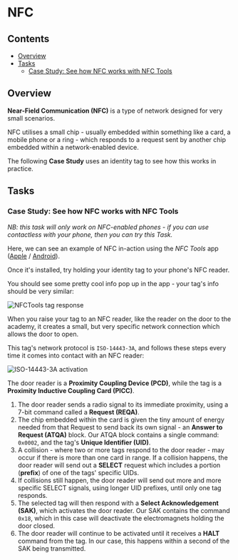 # NFC

<!--TOC_START-->
## Contents
- [Overview](#overview)
- [Tasks](#tasks)
	- [Case Study: See how NFC works with NFC Tools](#case-study-see-how-nfc-works-with-nfc-tools)

<!--TOC_END-->
## Overview
**Near-Field Communication (NFC)** is a type of network designed for very small scenarios.

NFC utilises a small chip - usually embedded within something like a card, a mobile phone or a ring - which responds to a request sent by another chip embedded within a network-enabled device.

The following **Case Study** uses an identity tag to see how this works in practice.

## Tasks

### Case Study: See how NFC works with NFC Tools
*NB: this task will only work on NFC-enabled phones - if you can use contactless with your phone, then you can try this Task.*

Here, we can see an example of NFC in-action using the *NFC Tools* app ([Apple](https://apps.apple.com/us/app/nfc-tools/id1252962749) / [Android](https://play.google.com/store/apps/details?id=com.wakdev.wdnfc&hl=en_US)).

Once it's installed, try holding your identity tag to your phone's NFC reader.

You should see some pretty cool info pop up in the app - your tag's info should be very similar:

![NFCTools tag response](https://i.imgur.com/0G2z7SP.jpg)

When you raise your tag to an NFC reader, like the reader on the door to the academy, it creates a small, but very specific network connection which allows the door to open.

This tag's network protocol is `ISO-14443-3A`, and follows these steps every time it comes into contact with an NFC reader:

![ISO-14443-3A activation](https://www.dummies.com/wp-content/uploads/tag-activation.jpg)

The door reader is a **Proximity Coupling Device (PCD)**, while the tag is a **Proximity Inductive Coupling Card (PICC)**.

1. The door reader sends a radio signal to its immediate proximity, using a 7-bit command called a **Request (REQA)**.
2. The chip embedded within the card is given the tiny amount of energy needed from that Request to send back its own signal - an **Answer to Request (ATQA)** block. Our ATQA block contains a single command: `0x0002`, and the tag's **Unique Identifier (UID)**.
3. A collision - where two or more tags respond to the door reader - may occur if there is more than one card in range. If a collision happens, the door reader will send out a **SELECT** request which includes a portion (**prefix**) of one of the tags' specific UIDs.
4. If collisions still happen, the door reader will send out more and more specific SELECT signals, using longer UID prefixes, until only one tag responds.
5. The selected tag will then respond with a **Select Acknowledgement (SAK)**, which activates the door reader. Our SAK contains the command `0x18`, which in this case will deactivate the electromagnets holding the door closed.
6. The door reader will continue to be activated until it receives a **HALT** command from the tag. In our case, this happens within a second of the SAK being transmitted.
